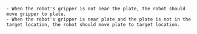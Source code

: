 
    - When the robot's gripper is not near the plate, the robot should move gripper to plate.
    - When the robot's gripper is near plate and the plate is not in the target location, the robot should move plate to target location.
